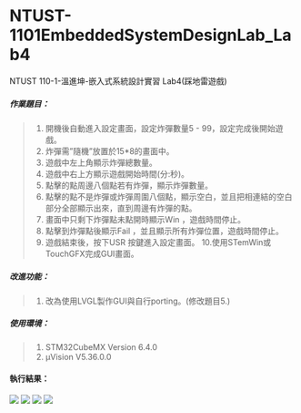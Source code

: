 # NTUST-1101EmbeddedSystemDesignLab_Lab4
NTUST 110-1-溫進坤-嵌入式系統設計實習 Lab4(踩地雷遊戲)

##### 作業題目：
>  1. 開機後自動進入設定畫面，設定炸彈數量5 - 99，設定完成後開始遊戲。
>  2. 炸彈需”隨機”放置於15*8的畫面中。
>  3. 遊戲中左上角顯示炸彈總數量。
>  4. 遊戲中右上方顯示遊戲開始時間(分:秒)。
>  5. 點擊的點周邊八個點若有炸彈，顯示炸彈數量。
>  6. 點擊的點不是炸彈或炸彈周圍八個點，顯示空白，並且把相連結的空白部分全部顯示出來，直到周邊有炸彈的點。
>  7. 畫面中只剩下炸彈點未點開時顯示Win ，遊戲時間停止。
>  8. 點擊到炸彈點後顯示Fail ，並且顯示所有炸彈位置，遊戲時間停止。
>  9. 遊戲結束後，按下USR 按鍵進入設定畫面。
>  10.使用STemWin或TouchGFX完成GUI畫面。

##### 改進功能：
>  1. 改為使用LVGL製作GUI與自行porting。(修改題目5.)

##### 使用環境：
>  1. STM32CubeMX Version 6.4.0
>  2. µVision V5.36.0.0

#### 執行結果：
![](https://i.imgur.com/8IuN0Zd.jpg)
![](https://i.imgur.com/wamN9LD.jpg)
![](https://i.imgur.com/9YmiwQ3.jpg)
![](https://i.imgur.com/dLhtLtv.jpg)
